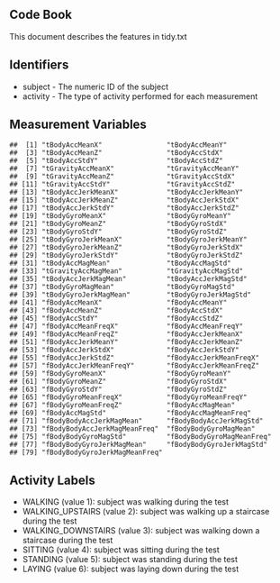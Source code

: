 Code Book
---------

This document describes the features in tidy.txt

Identifiers
-----------

+ subject - The numeric ID of the subject 
+ activity - The type of activity performed for each measurement

Measurement Variables
---------------------

    ##  [1] "tBodyAccMeanX"                "tBodyAccMeanY"               
    ##  [3] "tBodyAccMeanZ"                "tBodyAccStdX"                
    ##  [5] "tBodyAccStdY"                 "tBodyAccStdZ"                
    ##  [7] "tGravityAccMeanX"             "tGravityAccMeanY"            
    ##  [9] "tGravityAccMeanZ"             "tGravityAccStdX"             
    ## [11] "tGravityAccStdY"              "tGravityAccStdZ"             
    ## [13] "tBodyAccJerkMeanX"            "tBodyAccJerkMeanY"           
    ## [15] "tBodyAccJerkMeanZ"            "tBodyAccJerkStdX"            
    ## [17] "tBodyAccJerkStdY"             "tBodyAccJerkStdZ"            
    ## [19] "tBodyGyroMeanX"               "tBodyGyroMeanY"              
    ## [21] "tBodyGyroMeanZ"               "tBodyGyroStdX"               
    ## [23] "tBodyGyroStdY"                "tBodyGyroStdZ"               
    ## [25] "tBodyGyroJerkMeanX"           "tBodyGyroJerkMeanY"          
    ## [27] "tBodyGyroJerkMeanZ"           "tBodyGyroJerkStdX"           
    ## [29] "tBodyGyroJerkStdY"            "tBodyGyroJerkStdZ"           
    ## [31] "tBodyAccMagMean"              "tBodyAccMagStd"              
    ## [33] "tGravityAccMagMean"           "tGravityAccMagStd"           
    ## [35] "tBodyAccJerkMagMean"          "tBodyAccJerkMagStd"          
    ## [37] "tBodyGyroMagMean"             "tBodyGyroMagStd"             
    ## [39] "tBodyGyroJerkMagMean"         "tBodyGyroJerkMagStd"         
    ## [41] "fBodyAccMeanX"                "fBodyAccMeanY"               
    ## [43] "fBodyAccMeanZ"                "fBodyAccStdX"                
    ## [45] "fBodyAccStdY"                 "fBodyAccStdZ"                
    ## [47] "fBodyAccMeanFreqX"            "fBodyAccMeanFreqY"           
    ## [49] "fBodyAccMeanFreqZ"            "fBodyAccJerkMeanX"           
    ## [51] "fBodyAccJerkMeanY"            "fBodyAccJerkMeanZ"           
    ## [53] "fBodyAccJerkStdX"             "fBodyAccJerkStdY"            
    ## [55] "fBodyAccJerkStdZ"             "fBodyAccJerkMeanFreqX"       
    ## [57] "fBodyAccJerkMeanFreqY"        "fBodyAccJerkMeanFreqZ"       
    ## [59] "fBodyGyroMeanX"               "fBodyGyroMeanY"              
    ## [61] "fBodyGyroMeanZ"               "fBodyGyroStdX"               
    ## [63] "fBodyGyroStdY"                "fBodyGyroStdZ"               
    ## [65] "fBodyGyroMeanFreqX"           "fBodyGyroMeanFreqY"          
    ## [67] "fBodyGyroMeanFreqZ"           "fBodyAccMagMean"             
    ## [69] "fBodyAccMagStd"               "fBodyAccMagMeanFreq"         
    ## [71] "fBodyBodyAccJerkMagMean"      "fBodyBodyAccJerkMagStd"      
    ## [73] "fBodyBodyAccJerkMagMeanFreq"  "fBodyBodyGyroMagMean"        
    ## [75] "fBodyBodyGyroMagStd"          "fBodyBodyGyroMagMeanFreq"    
    ## [77] "fBodyBodyGyroJerkMagMean"     "fBodyBodyGyroJerkMagStd"     
    ## [79] "fBodyBodyGyroJerkMagMeanFreq"

Activity Labels
---------------

+ WALKING (value 1): subject was walking during the test 
+ WALKING\_UPSTAIRS (value 2): subject was walking up a staircase during the test
+ WALKING\_DOWNSTAIRS (value 3): subject was walking down a staircase during the test 
+ SITTING (value 4): subject was sitting during the test
+ STANDING (value 5): subject was standing during the test 
+ LAYING (value 6): subject was laying down during the test
